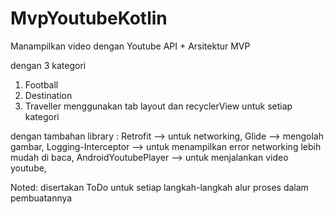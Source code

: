 # MvpYoutubeKotlin
Manampilkan video dengan Youtube API + Arsitektur MVP

dengan 3 kategori
1. Football
2. Destination
3. Traveller
menggunakan tab layout dan recyclerView untuk setiap kategori

dengan tambahan library : 
Retrofit --> untuk networking,
Glide --> mengolah gambar,
Logging-Interceptor --> untuk menampilkan error networking lebih mudah di baca,
AndroidYoutubePlayer --> untuk menjalankan video youtube,

Noted: disertakan ToDo untuk setiap langkah-langkah alur proses dalam pembuatannya

